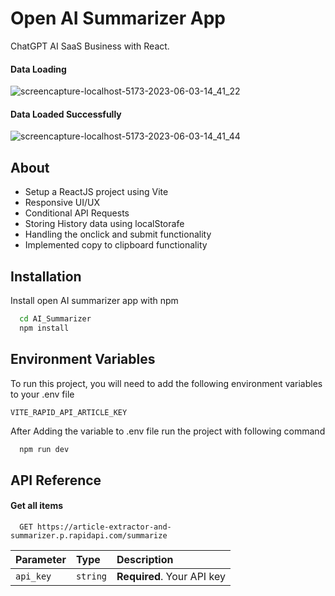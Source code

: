 
# Open AI Summarizer App

ChatGPT AI SaaS Business with React.

#### Data Loading
![screencapture-localhost-5173-2023-06-03-14_41_22](https://github.com/mkbarpande19/AI_Summarizer/assets/56429231/62ec1644-43e6-4aef-a742-cf065f416f4d)

#### Data Loaded Successfully
![screencapture-localhost-5173-2023-06-03-14_41_44](https://github.com/mkbarpande19/AI_Summarizer/assets/56429231/1c65ad33-4779-4af1-b1ef-741ee7467a4a)



## About

 - Setup a ReactJS project using Vite
 - Responsive UI/UX
 - Conditional API Requests
 - Storing History data using localStorafe
 - Handling the onclick and submit functionality
 - Implemented copy to clipboard functionality
 
## Installation

Install open AI summarizer app with npm

```bash
  cd AI_Summarizer
  npm install 
```

## Environment Variables

To run this project, you will need to add the following environment variables to your .env file

`VITE_RAPID_API_ARTICLE_KEY`

After Adding the variable to .env file run the project with following command
```bash
  npm run dev 
```
    
## API Reference

#### Get all items

```http
  GET https://article-extractor-and-summarizer.p.rapidapi.com/summarize
```

| Parameter | Type     | Description                |
| :-------- | :------- | :------------------------- |
| `api_key` | `string` | **Required**. Your API key |
